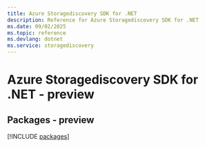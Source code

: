```yaml
---
title: Azure Storagediscovery SDK for .NET
description: Reference for Azure Storagediscovery SDK for .NET
ms.date: 09/02/2025
ms.topic: reference
ms.devlang: dotnet
ms.service: storagediscovery
---
```

# Azure Storagediscovery SDK for .NET - preview
## Packages - preview
[!INCLUDE [packages](storagediscovery-index.md)]